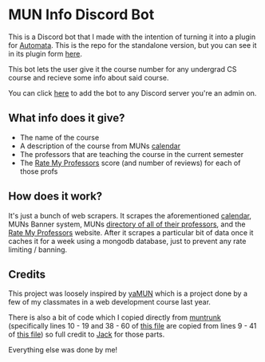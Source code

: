 # MUN Info Discord Bot

This is a Discord bot that I made with the intention of turning it into a plugin for [Automata](https://github.com/MUNComputerScienceSociety/Automata). This is the repo for the standalone version, but you can see it in its plugin form [here](https://github.com/MUNComputerScienceSociety/Automata/tree/master/plugins/Course).

This bot lets the user give it the course number for any undergrad CS course and recieve some info about said course.

You can click [here](https://discord.com/api/oauth2/authorize?client_id=875977879064834049&permissions=8&scope=bot) to add the bot to any Discord server you're an admin on.

## What info does it give?
- The name of the course
- A description of the course from MUNs [calendar](https://www.mun.ca/regoff/calendar/sectionNo=SCI-1023)
- The professors that are teaching the course in the current semester
- The [Rate My Professors](https://www.ratemyprofessors.com/) score (and number of reviews) for each of those profs

## How does it work?
It's just a bunch of web scrapers. It scrapes the aforementioned [calendar](https://www.mun.ca/regoff/calendar/sectionNo=SCI-1023), MUNs Banner system, MUNs [directory of all of their professors](https://www.mun.ca/appinclude/bedrock/public/api/v1/ua/people.php?type=advanced&nopage=1), and the [Rate My Professors](https://www.ratemyprofessors.com/) website. After it scrapes a particular bit of data once it caches it for a week using a mongodb database, just to prevent any rate limiting / banning.

## Credits
This project was loosely inspired by [yaMUN](https://github.com/jackharrhy/yaMUN) which is a project done by a few of my classmates in a web development course last year.

There is also a bit of code which I copied directly from [muntrunk](https://github.com/jackharrhy/muntrunk) (specifically lines 10 - 19 and 38 - 60 of [this file](https://github.com/cmoyates/Automata/blob/master/plugins/Course/bannerScraper.py) are copied from lines 9 - 41 of [this file](https://github.com/jackharrhy/muntrunk/blob/master/muntrunk/scrape.py#L12)) so full credit to [Jack](https://github.com/jackharrhy) for those parts.

Everything else was done by me!
